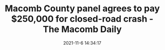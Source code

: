 ---
"title": "Macomb County panel agrees to pay $250,000 for closed-road crash - The Macomb Daily"
"date": "2021-11-6 14:34:17"
"feed_name": "GOOGLENEWSCONSTRUCTION"
"feed_website": "https://news.google.com/search?q=construction%2Bincident&hl=en-US&gl=US&ceid=US:en"
"feed_rss": "https://news.google.com/rss/search?q=construction%2Bincident&hl=en-US&gl=US&ceid=US:en"
"link": "https://www.macombdaily.com/2021/11/06/macomb-county-panel-agrees-to-pay-250000-for-closed-road-crash"
"source": "{'href': 'https://www.macombdaily.com', 'title': 'The Macomb Daily'}"
"file": "_posts/2021-1-1-2ff1345fd9c569463947755aecfc52d7e07e30c2.md"
"accident": "0"
"drilling": "0"
"dead": "0"
"injured": "0"
"arrested": "0"
"place": "unknown place"
"where": "unknown site"
"causes": "unknown"
"place_uri": "unknown place"
---